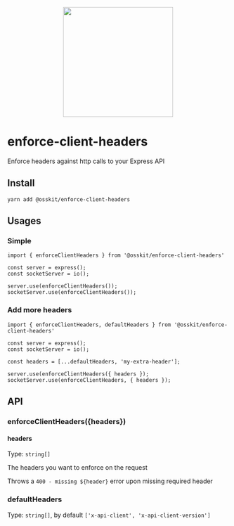 <p align="center">
  <img width="250" height="250" src="https://user-images.githubusercontent.com/15312980/175081365-2cfd0580-5ce2-4483-b1aa-2dfc44f0748c.svg"/>
 </p>
                                                                                                                                           
# enforce-client-headers
Enforce headers against http calls to your Express API

## Install
```
yarn add @osskit/enforce-client-headers
```

## Usages

### Simple
```
import { enforceClientHeaders } from '@osskit/enforce-client-headers'

const server = express();
const socketServer = io();

server.use(enforceClientHeaders());
socketServer.use(enforceClientHeaders());
```

### Add more headers

```
import { enforceClientHeaders, defaultHeaders } from '@osskit/enforce-client-headers'

const server = express();
const socketServer = io();

const headers = [...defaultHeaders, 'my-extra-header'];

server.use(enforceClientHeaders({ headers });
socketServer.use(enforceClientHeaders, { headers });
```

## API

### enforceClientHeaders({headers})
#### headers
Type: `string[]`

The headers you want to enforce on the request

Throws a `400 - missing ${header}` error upon missing required header

### defaultHeaders

Type: `string[]`, by default `['x-api-client', 'x-api-client-version']`
